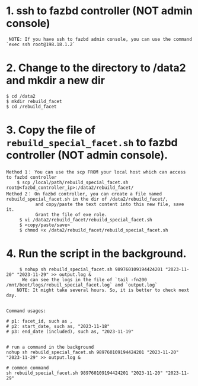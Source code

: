 
# 1. ssh to fazbd controller (NOT admin console)
     NOTE: If you have ssh to fazbd admin console, you can use the command `exec ssh root@198.18.1.2`

# 2. Change to the directory to /data2 and mkdir a new dir
    $ cd /data2
    $ mkdir rebuild_facet
    $ cd /rebuild_facet

# 3. Copy the file of `rebuild_special_facet.sh` to fazbd controller (NOT admin console).
    Method 1： You can use the scp FROM your local host which can access to fazbd controller
        $ scp /local/path/rebuild_special_facet.sh root@<fazbd_controller_ip>:/data2/rebuild_facet/
    Method 2： On fazbd controller, you can create a file named rebuild_special_facet.sh in the dir of /data2/rebuild_facet/, 
               and copy/paste the text content into this new file, save it.
               Grant the file of exe role.
         $ vi /data2/rebuild_facet/rebuild_special_facet.sh
         $ <copy/paste/save>
         $ chmod +x /data2/rebuild_facet/rebuild_special_facet.sh
# 4. Run the script in the background. 

         $ nohup sh rebuild_special_facet.sh 989760109194424201 "2023-11-20" "2023-11-29" >> output.log &
          We can see the logs in the file of `tail -fn200 /mnt/boot/logs/rebuil_special_facet.log` and `output.log`
        NOTE: It might take several hours. So, it is better to check next day.
            
```

Command usages:

# p1: facet_id, such as ,
# p2: start_date, such as, "2023-11-18"
# p3: end_date (included), such as, "2023-11-19"


# run a command in the background
nohup sh rebuild_special_facet.sh 989760109194424201 "2023-11-20" "2023-11-29" >> output.log &

# common command
sh rebuild_special_facet.sh 989760109194424201 "2023-11-20" "2023-11-29"

```

     
